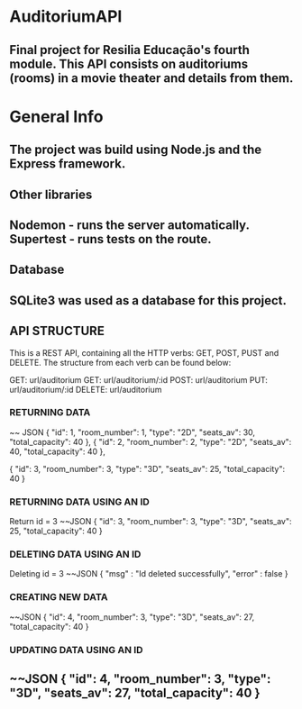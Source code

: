 # AuditoriumAPI

Final project for Resilia Educação's fourth module. This API consists on auditoriums (rooms) in a movie theater and details from them. 
---
# General Info

The project was build using Node.js and the Express framework.
---
## Other libraries
Nodemon - runs the server automatically.
Supertest - runs tests on the route.
---
## Database
SQLite3 was used as a database for this project.
---
## API STRUCTURE
This is a REST API, containing all the HTTP verbs: GET, POST, PUST and DELETE. The structure from each verb can be found below:

GET: url/auditorium
GET: url/auditorium/:id
POST: url/auditorium
PUT: url/auditorium/:id
DELETE: url/auditorium


### RETURNING DATA
~~ JSON
{
    "id": 1,
    "room_number": 1,
    "type": "2D",
    "seats_av": 30,
    "total_capacity": 40
},
{
    "id": 2,
    "room_number": 2,
    "type": "2D",
    "seats_av": 40,
    "total_capacity": 40
},

{
    "id": 3,
    "room_number": 3,
    "type": "3D",
    "seats_av": 25,
    "total_capacity": 40
}


### RETURNING DATA USING AN ID
Return id = 3
~~JSON
{
    "id": 3,
    "room_number": 3,
    "type": "3D",
    "seats_av": 25,
    "total_capacity": 40
}

### DELETING DATA USING AN ID
Deleting id = 3
~~JSON
{
    "msg" : "Id deleted successfully",
    "error" : false
}
### CREATING NEW DATA
~~JSON
{
    "id": 4,
    "room_number": 3,
    "type": "3D",
    "seats_av": 27,
    "total_capacity": 40
}
### UPDATING DATA USING AN ID
~~JSON
{
    "id": 4,
    "room_number": 3,
    "type": "3D",
    "seats_av": 27,
    "total_capacity": 40
}
---
